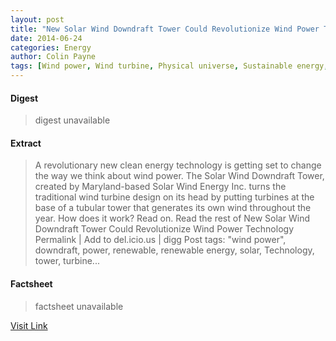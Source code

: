 ```yaml
---
layout: post
title: "New Solar Wind Downdraft Tower Could Revolutionize Wind Power Technology"
date: 2014-06-24
categories: Energy
author: Colin Payne
tags: [Wind power, Wind turbine, Physical universe, Sustainable energy, Energy production, Environmental technology, Power (physics), Energy, Sustainable development, Sustainable technologies, Artificial objects, Energy technology, Alternative energy, Electric power, Nature]
---
```



#### Digest
>digest unavailable

#### Extract
>A revolutionary new clean energy technology is getting set to change the way we think about wind power. The Solar Wind Downdraft Tower, created by Maryland-based Solar Wind Energy Inc. turns the traditional wind turbine design on its head by putting turbines at the base of a tubular tower that generates its own wind throughout the year. How does it work? Read on. Read the rest of New Solar Wind Downdraft Tower Could Revolutionize Wind Power Technology Permalink | Add to del.icio.us | digg Post tags: "wind power", downdraft, power, renewable, renewable energy, solar, Technology, tower, turbine...

#### Factsheet
>factsheet unavailable

[Visit Link](http://inhabitat.com/new-solar-wind-downdraft-tower-could-revolutionize-wind-power-technology/)


